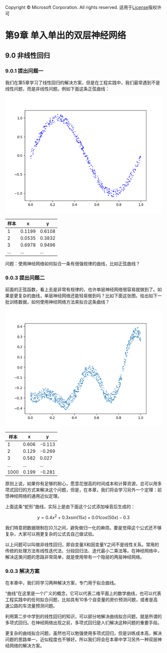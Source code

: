 Copyright © Microsoft Corporation. All rights reserved.
  适用于[License](https://github.com/Microsoft/ai-edu/blob/master/LICENSE.md)版权许可

# 第9章 单入单出的双层神经网络

## 9.0 非线性回归

### 9.0.1 提出问题一

我们在第5章学习了线性回归的解决方案，但是在工程实践中，我们最常遇到不是线性问题，而是非线性问题。例如下面这条正弦曲线：

<img src="../Images/9/sin_data.png">

|样本|x|y|
|---|---|---|
|1|0.1199|0.6108|
|2|0.0535|0.3832|
|3|0.6978|0.9496|
|...|...|...|

问题：使用神经网络如何拟合一条有很强规律的曲线，比如正弦曲线？

### 9.0.3 提出问题二

前面的正弦函数，看上去是非常有规律的，也许单层神经网络很容易就做到了。如果是更复杂的曲线，单层神经网络还能轻易做到吗？比如下面这张图，给出如下一批训练数据，如何使用神经网络方法来拟合这条曲线？

<img src="..\Images\9\Sample.png">

|样本|x|y|
|---|---|---|
|1|0.606|-0.113|
|2|0.129|-0.269|
|3|0.582|0.027|
|...|...|...|
|1000|0.199|-0.281|

原则上说，如果你有足够的耐心，愿意花很高的时间成本和计算资源，总可以用多项式回归的方式来解决这个问题，但是，在本章，我们将会学习另外一个定理：前馈神经网络的通用近似定理。

上面这条“蛇形”曲线，实际上是由下面这个公式添加噪音后生成的：

$$y=0.4x^2 + 0.3xsin(15x) + 0.01cos(50x)-0.3$$

我们特意把数据限制在[0,1]之间，避免做归一化的麻烦。要是觉得这个公式还不够复杂，大家可以用更复杂的公式去自己做试验。

以上问题可以叫做非线性回归，即自变量X和因变量Y之间不是线性关系。常用的传统的处理方法有线性迭代法、分段回归法、迭代最小二乘法等。在神经网络中，解决这类问题的思路非常简单，就是使用带有一个隐层的两层神经网络。

### 9.0.3 解决方案

在本章中，我们将学习两种解决方案，专门用于拟合曲线。

“曲线”在这里是一个广义的概念，它可以代表二维平面上的数学曲线，也可以代表工程实践中的任何拟合问题，比如具有10多个自变量的房价预测问题，或者是高速公路的车流量预测问题。

利用第二步中学到的线性回归的知识，可以部分地解决曲线拟合问题，就是所谓的多项式回归。在神经网络出现之前，多项式回归是人们解决这种问题的重要手段。

更复杂的曲线拟合问题，虽然也可以勉强使用多项式回归，但是训练成本高，解决问题的思路单一，近似程度也不够好。所以我们将会在本章中学习另外一种双层神经网络的解决方案。
